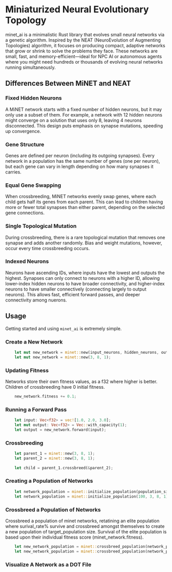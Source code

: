 # Miniaturized Neural Evolutionary Topology
minet_ai is a minimalistic Rust library that evolves small neural networks via a genetic algorithm. Inspired by the NEAT (NeuroEvolution of Augmenting Topologies) algorithm, it focuses on producing compact, adaptive networks that grow or shrink to solve the problems they face. These networks are small, fast, and memory-efficient—ideal for NPC AI or autonomous agents where you might need hundreds or thousands of evolving neural networks running simultaneously.

## Differences Between MiNET and NEAT
### Fixed Hidden Neurons
A MiNET network starts with a fixed number of hidden neurons, but it may only use a subset of them. For example, a network with 12 hidden neurons might converge on a solution that uses only 8, leaving 4 neurons disconnected. This design puts emphasis on synapse mutations, speeding up convergence.

### Gene Structure
Genes are defined per neuron (including its outgoing synapses). Every network in a population has the same number of genes (one per neuron), but each gene can vary in length depending on how many synapses it carries.

### Equal Gene Swapping
When crossbreeding, MiNET networks evenly swap genes, where each child gets half its genes from each parent. This can lead to children having more or fewer total synapses than either parent, depending on the selected gene connections.

### Single Topological Mutation
During crossbreeding, there is a rare topological mutation that removes one synapse and adds another randomly. Bias and weight mutations, however, occur every time crossbreeding occurs.

### Indexed Neurons
Neurons have ascending IDs, where inputs have the lowest and outputs the highest. Synapses can only connect to neurons with a higher ID, allowing lower-index hidden neurons to have broader connectivity, and higher-index neurons to have smaller connectively (connecting largely to output neurons). This allows fast, efficient forward passes, and deeper connectivity among nuerons. 
## Usage
Getting started and using `minet_ai` is extremely simple.
### Create a New Network
```rust
    let mut new_network = minet::new(input_neurons, hidden_neurons, output_neurons);
    let mut new_network = minet::new(3, 8, 1);
```
### Updating Fitness
  Networks store their own fitness values, as a f32 where higher is better. Children of crossbreeding have 0 initial fitness.  
```rust
    new_network.fitness += 0.1; 
```
### Running a Forward Pass
```rust
    let input: Vec<f32> = vec![1.0, 2.0, 3.0];
    let mut output: Vec<f32> = Vec::with_capacity(1);
    let output = new_network.forward(input);
```
### Crossbreeding
```rust
    let parent_1 = minet::new(3, 8, 1);
    let parent_2 = minet::new(3, 8, 1);
    
    let child = parent_1.crossbreed(&parent_2);
```
### Creating a Population of Networks
```rust
    let network_population = minet::initialize_population(population_size, inputs, hidden, outputs);
    let network_population = minet::initialize_population(100, 3, 8, 1);
```
### Crossbreed a Population of Networks
Crossbreed a population of minet networks, retatining an elite population where surival_rate% survive and crossbreed amongst themselves to create a new population of target_population size. 
Survival of the elite population is based upon their individual fitness score (minet_network.fitness).
```rust
    let new_network_population = minet::crossbreed_population(network_population, survival_rate, target_population);
    let new_network_population = minet::crossbreed_population(network_population, 0.1, 105);
```
### Visualize A Network as a DOT File

